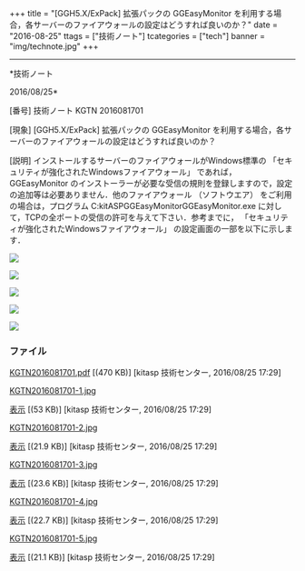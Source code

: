 ﻿+++
title = "[GGH5.X/ExPack] 拡張パックの GGEasyMonitor を利用する場合，各サーバーのファイアウォールの設定はどうすれば良いのか？"
date = "2016-08-25"
ttags = ["技術ノート"]
tcategories = ["tech"]
banner = "img/technote.jpg"
+++

-----------------------------------------------------------------------------------------------------------------------------

*技術ノート

2016/08/25*


[番号]
技術ノート KGTN 2016081701

[現象]
[GGH5.X/ExPack] 拡張パックの GGEasyMonitor
を利用する場合，各サーバーのファイアウォールの設定はどうすれば良いのか？

[説明]
インストールするサーバーのファイアウォールがWindows標準の
「セキュリティが強化されたWindowsファイアウォール」 であれば，
GGEasyMonitor
のインストーラーが必要な受信の規則を登録しますので，設定の追加等は必要ありません．他のファイアウォール
（ソフトウエア） をご利用の場合は，プログラム
C:kitASPGGEasyMonitorGGEasyMonitor.exe
に対して，TCPの全ポートの受信の許可を与えて下さい．参考までに，
「セキュリティが強化されたWindowsファイアウォール」
の設定画面の一部を以下に示します．

![](http://techreport.kitasp.net/attachments/download/2949/KGTN2016081701-1.jpg)

![](http://techreport.kitasp.net/attachments/download/2950/KGTN2016081701-2.jpg)

![](http://techreport.kitasp.net/attachments/download/2951/KGTN2016081701-3.jpg)

![](http://techreport.kitasp.net/attachments/download/2952/KGTN2016081701-4.jpg)

![](http://techreport.kitasp.net/attachments/download/2953/KGTN2016081701-5.jpg)


### ファイル

 
 


[KGTN2016081701.pdf](http://techreport.kitasp.net/attachments/download/2948/KGTN2016081701.pdf)
 [(470 KB)] [kitasp 技術センター, 2016/08/25
17:29]

[KGTN2016081701-1.jpg](http://techreport.kitasp.net/attachments/download/2949/KGTN2016081701-1.jpg)

[表示](http://techreport.kitasp.net/attachments/2949/KGTN2016081701-1.jpg "表示")
 [(53 KB)] [kitasp 技術センター, 2016/08/25
17:29]

[KGTN2016081701-2.jpg](http://techreport.kitasp.net/attachments/download/2950/KGTN2016081701-2.jpg)

[表示](http://techreport.kitasp.net/attachments/2950/KGTN2016081701-2.jpg "表示")
 [(21.9 KB)] [kitasp 技術センター, 2016/08/25
17:29]

[KGTN2016081701-3.jpg](http://techreport.kitasp.net/attachments/download/2951/KGTN2016081701-3.jpg)

[表示](http://techreport.kitasp.net/attachments/2951/KGTN2016081701-3.jpg "表示")
 [(23.6 KB)] [kitasp 技術センター, 2016/08/25
17:29]

[KGTN2016081701-4.jpg](http://techreport.kitasp.net/attachments/download/2952/KGTN2016081701-4.jpg)

[表示](http://techreport.kitasp.net/attachments/2952/KGTN2016081701-4.jpg "表示")
 [(22.7 KB)] [kitasp 技術センター, 2016/08/25
17:29]

[KGTN2016081701-5.jpg](http://techreport.kitasp.net/attachments/download/2953/KGTN2016081701-5.jpg)

[表示](http://techreport.kitasp.net/attachments/2953/KGTN2016081701-5.jpg "表示")
 [(21.1 KB)] [kitasp 技術センター, 2016/08/25
17:29]


 


 

